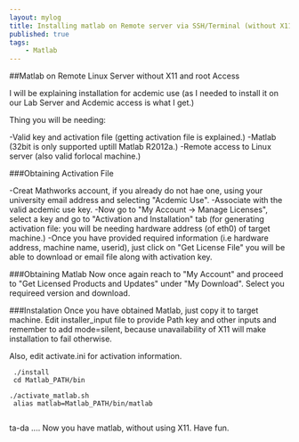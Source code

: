```yaml
---
layout: mylog
title: Installing matlab on Remote server via SSH/Terminal (without X11)
published: true
tags:
    - Matlab
---
```


##Matlab on Remote Linux Server without X11 and root Access

I will be explaining installation for acdemic use (as I needed to install it on our Lab Server and Acdemic access is what I get.)

Thing you will be needing:

-Valid key and activation file (getting activation file is explained.)
-Matlab (32bit is only supported uptill Matlab R2012a.)
-Remote access to Linux server (also valid forlocal machine.)

###Obtaining Activation File

-Creat Mathworks account, if you already do not hae one, using your university email address and selecting "Acdemic Use".
-Associate with the valid acdemic use key.
-Now go to "My Account -> Manage Licenses", select a key and go to "Activation and Installation" tab (for generating activation file: you will be needing hardware address (of eth0) of target machine.)
-Once you have provided required information (i.e hardware address, machine name, userid), just click on "Get License File" you will be able to download or email file  along with activation key.

###Obtaining Matlab
Now once again reach to "My Account" and proceed to "Get Licensed Products and Updates" under "My Download". Select you requireed version and download. 

###Instalation
Once you have obtained Matlab, just copy it to target machine. 
Edit installer_input file to provide Path key and other inputs and remember to add mode=silent, because unavailability of X11 will make installation to fail otherwise.

Also, edit activate.ini for activation information.

<code> ./install <br/>
cd Matlab_PATH/bin<br/>
./activate_matlab.sh<br/>
alias matlab=Matlab_PATH/bin/matlab<br/>
</code>

ta-da .... Now you have matlab, without using X11. Have fun.
